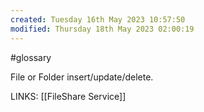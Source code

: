 ```yaml
---
created: Tuesday 16th May 2023 10:57:50
modified: Thursday 18th May 2023 02:00:19
---
```

#glossary

File or Folder insert/update/delete.

LINKS:
[[FileShare Service]]


